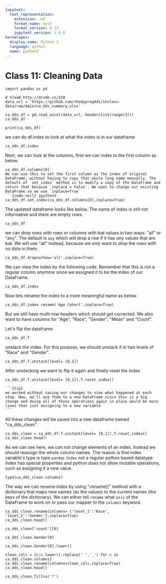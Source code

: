 ```yaml
---
jupytext:
  text_representation:
    extension: .md
    format_name: myst
    format_version: 0.12
    jupytext_version: 1.6.0
kernelspec:
  display_name: Python 3
  language: python
  name: python3
---
```


# Class 11: Cleaning Data

```{code-cell} ipython3
import pandas as pd
```

```{code-cell} ipython3
# %load http://drsmb.co/310
data_url = 'https://github.com/rhodyprog4ds/inclass-data/raw/main/ca_dds_summary.xlsx'
```

```{code-cell} ipython3
ca_dds_df = pd.read_excel(data_url, header=list(range(3)))
ca_dds_df
```

```{code-cell} ipython3
print(ca_dds_df)
```
we can do df.index to look at what the index is in our dataframe
```{code-cell} ipython3
ca_dds_df.index
```
Next, we can look at the columns, first we can index to the first column as below. 
```{code-cell} ipython3
ca_dds_df.columns[0]
We can use this to set the first column as the index of original DataFrame, without having to copy that whole long name manually. The default of `set_index` method is to modify a copy of the DataFrame and return that because `inplace = False`. We want to change our existing DataFrame so we use `inplace=True`
```{code-cell} ipython3
ca_dds_df.set_index(ca_dds_df.columns[0],inplace=True)
```
The updated dataframe looks like below. The name of index is still not informative and there are empty rows. 
```{code-cell} ipython3
ca_dds_df
```
we can drop rows with rows or columns with `NaN` values in two ways: "all" or "any". The default is `any` which will drop a row if it has _any_ values that are `NaN`. We will use "all" instead, because we only want to drop the rows with no data in them.
```{code-cell} ipython3
ca_dds_df.dropna(how='all',inplace=True)
```
We can view the index by the following code. Remember that this is not a regular column anymore since we assigned it to be the index of our DataFrame.
```{code-cell} ipython3
ca_dds_df.index
```
Now lets rename the index to a more meaningful name as below.
```{code-cell} ipython3
ca_dds_df.index.rename('Age Cohort',inplace=True)
```
But we still have multi-row headers which should get corrected. We also want to have columns for "Age", "Race", "Gender", "Mean" and "Count".



Let's flip the dataframe
```{code-cell} ipython3
ca_dds_df.T
```
  unstack the index. For this purpose, we should unstack it in two levels of "Race" and "Gender".  
```{code-cell} ipython3
ca_dds_df.T.unstack(level= [0,1])
```
After unstacking we want to flip it again and finally reset the index.
```{code-cell} ipython3
ca_dds_df.T.unstack(level= [0,1]).T.reset_index()
```
````{margin}
```{tip}
we worked without saving our changes to view what happened at each step. Now, we'll ave them to a new DataFrame since this is a big change and doing all of those operations again in place would be more lines than just assigning to a new variable
```
````
All these changes will be saved into a new dataframe named "ca_dds_clean".
```{code-cell} ipython3
ca_dds_clean = ca_dds_df.T.unstack(level= [0,1]).T.reset_index()
ca_dds_clean.head()
```
As we can see here, we can not change elements of an index. Instead we should reassign the whole column names.
The reason is that index variable's type is type `pandas` `Index` not a regular python based datatype.  Index has special properties and python does not allow mutable operations, such as assigning it a new value. 
```{code-cell} ipython3
type(ca_dds_clean.columns)
```
The way we can rename index by using ".rename()"  method with a dictionary that maps new names (as the values) to the current names (the keys of the dictionary). We can either tell `rename` what `axis` of the DataFrame to work on or pass our mapper to the `columns` keyword. 
```{code-cell} ipython3
ca_dds_clean.rename(columns= {'level_1':'Race', 'level_2':'Gender'},inplace=True)
ca_dds_clean.head()
```

```{code-cell} ipython3
ca_dds_clean['count'][0]
```

```{code-cell} ipython3
ca_dds_clean.Gender[0]
```

```{code-cell} ipython3
ca_dds_clean.Gender[0].lower()
```

```{code-cell} ipython3
clean_cols = {c:c.lower().replace(' ','_') for c in ca_dds_clean.columns}
ca_dds_clean.rename(columns=clean_cols,inplace=True)
ca_dds_clean.head()
```

```{code-cell} ipython3
ca_dds_clean.fillna('*')
```

```{code-cell} ipython3

```
